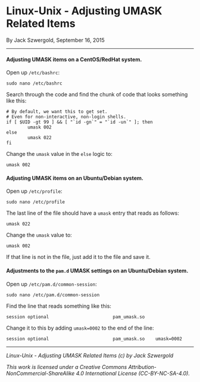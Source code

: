 # Linux-Unix - Adjusting UMASK Related Items

By Jack Szwergold, September 16, 2015

***

#### Adjusting UMASK items on a CentOS/RedHat system.

Open up `/etc/bashrc`:

    sudo nano /etc/bashrc

Search through the code and find the chunk of code that looks something like this:

	# By default, we want this to get set.
	# Even for non-interactive, non-login shells.
	if [ $UID -gt 99 ] && [ "`id -gn`" = "`id -un`" ]; then
	        umask 002
	else
	    	umask 022
	fi

Change the `umask` value in the `else` logic to:

    umask 002

#### Adjusting UMASK items on an Ubuntu/Debian system.

Open up `/etc/profile`:

    sudo nano /etc/profile

The last line of the file should have a `umask` entry that reads as follows:

    umask 022

Change the `umask` value to:

    umask 002

If that line is not in the file, just add it to the file and save it.

#### Adjustments to the `pam.d` UMASK settings on an Ubuntu/Debian system.

Open up `/etc/pam.d/common-session`:

    sudo nano /etc/pam.d/common-session

Find the line that reads something like this:

    session optional                        pam_umask.so

Change it to this by adding `umask=0002` to the end of the line:

    session optional                        pam_umask.so	umask=0002

***

*Linux-Unix - Adjusting UMASK Related Items (c) by Jack Szwergold*

*This work is licensed under a Creative Commons Attribution-NonCommercial-ShareAlike 4.0 International License (CC-BY-NC-SA-4.0).*